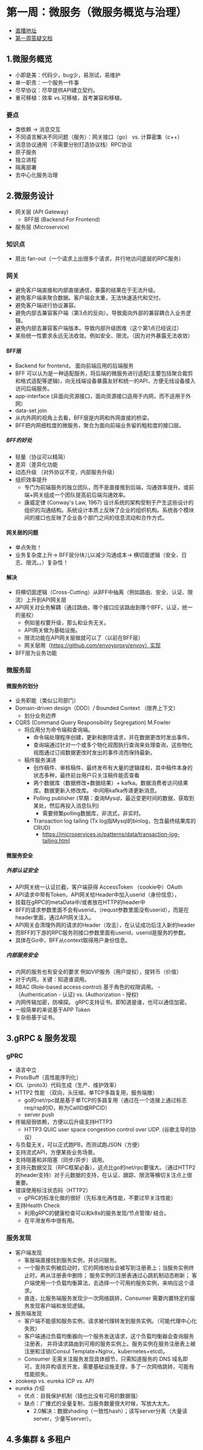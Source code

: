 #  第一周：微服务（微服务概览与治理）

- [直播地址](http://gk.link/a/10pMe)
- [第一周答疑文档](https://shimo.im/docs/prWppTp6qKPgrHwY/)


## 1.微服务概览

- 小即是美：代码少，bug少，易测试，易维护
- 单一职责：一个服务一件事
- 尽早协议：尽早提供API建立契约。
- 重可移植：效率 vs.可移植，首考兼容和移植。

### 要点
- 类依赖 -> 消息交互
- 不同语言解决不同问题（服务）：网关接口（go） vs. 计算密集（c++）
- 消息协议通用（不需要分别打造协议栈）RPC协议
- 原子服务
- 独立进程
- 隔离部署
- 去中心化服务治理

## 2.微服务设计 

- 网关层 (API Gateway)
  - BFF层 (Backend For Frontend)
- 服务层 (Microservice)

### 知识点
- 扇出 fan-out（一个请求上出很多个请求，并行地访问底层的RPC服务）

### 网关
- 避免客户端直接和内部直接通信，暴露的结果在于无法升级。
- 避免客户端来聚合数据。客户端会太重，无法快速迭代和交付。
- 避免客户端进行协议兼容。
- 避免内部去兼容客户端（第3点的反向）。导致面向外部的兼容耦合入业务逻辑。
- 避免内部去兼容客户端版本。导致内部升级困难（这个第1点已经说过）
- 某些统一性要求永远无法收敛。例如安全、限流。（因为对外暴露无法收敛）

#### BFF层
- Backend for frontend， 面向前端应用的后端服务
- BFF 可以认为是一种适配服务，将后端的微服务进行适配(主要包括聚合裁剪和格式适配等逻辑)，向无线端设备暴露友好和统一的API，方便无线设备接入访问后端服务。
- app-interface (非面向资源接口，面向资源接口适用于内网，而不适用于外网）
- data-set join
- 从内外网的视角上去看，BFF层是内网和外网直接的桥梁。
- BFF把内网细粒度的微服务，聚合为面向前端业务留的粗粒度的接口层。

##### BFF的好处

- 轻量（协议可以精简）
- 差异（差异化功能
- 动态升级 （对外协议不变，内部服务升级）
- 组织效率提升 
  - 专门为前端服务的独立团队，而不是直接推到后端，沟通效率提升。或前端+网关组成一个团队提高前后端沟通效率。
  - 康威定律 (Conway's Law, 1967) 设计系统的架构受制于产生这些设计的组织的沟通结构。系统设计本质上反映了企业的组织机构。系统各个模块间的接口也反映了企业各个部门之间的信息流动和合作方式。
  
#### 网关层的问题  
- 单点失败！
- 业务复杂度上升-> BFF层分块儿以减少沟通成本-> 横切面逻辑（安全、日志、限流。。）复杂性！

#### 解决
- 将横切面逻辑（Cross-Cutting）从BFF中抽离（例如路由、安全、认证、限流）上升到API网关层
- API网关对业务解耦（通过路由，哪个接口应该路由到哪个BFF，认证，统一的鉴权）
  - 例如鉴权要升级，那么和业务无关。
  - API网关做为基础设施。
  - 限流功能在API网关层做就可以了（以前在BFF层）
  - 网关层用（https://github.com/envoyproxy/envoy）实现
- BFF层为业务功能


### 微服务层

#### 微服务的划分
- 业务职能（类似公司部门）
- Domain-driven design（DDD）/ Bounded Context （限界上下文）
  - 划分业务边界 
- CQRS (Command Query Responsibility Segregation) M.Fowler
  - 将应用分为命令端和查询端。
    - 命令端处理程序创建，更新和删除请求，并在数据更改时发出事件。
    - 查询端通过针对一个或多个物化视图执行查询来处理查询，这些物化视图通过订阅数据更改时发出的事件流而保持最新。
  - 稿件服务演进
    - 创作稿件、审核稿件、最终发布有大量的逻辑揉和，其中稿件本身的状态多种，最终前台用户只关注稿件能否查看
    - 两个数据库（数据修改+数据结果）+ kafka。数据消费者访问结果库。数据更新入修改库。
      中间用kafka传递更新消息。
    - Polling publisher (早期：查询Mysql，最近变更时间的数据，获取到某处，然后再投入消息队列) 
      - 需要频繁polling数据库，非流式，非实时。   
    - Transaction log tailing (Tx log指Mysql的binlog，包含最终结果库的CRUD)
      - https://microservices.io/patterns/data/transaction-log-tailing.html

#### 微服务安全
##### 外部认证安全 
- API网关统一认证拦截，客户端获得 AccessToken （cookie中）OAuth
- API请求中带有Token，API网关给Header中加入userid（身份信息），
- 挂载在gRPC的metaData中/或者放在HTTP的header中
- BFF的请求参数里面不会有userid，（requst参数里面没有userid），而是在header里面，通过API网关注入。
- API网关会清理外网的请求的Header（攻击），在认证成功后注入新的header
- 而BFF的下游的RPC服务则接口参数里面有userid，userid是服务的参数。
- 具体在Go中，BFF从context取得用户身份信息。

##### 内部服务安全 
- 内网的服务也有安全的要求 例如VIP服务（用户提权），提转币（价值）
- 对于内网，关键：知道谁调用。
- RBAC (Role-based access control) 基于角色的权限调用。
-（Authentication - 认证) vs. (Authorization - 授权)
- 内网传输加密，防嗅探。 gRPC支持证书。即知道是谁，也可以通信加密。
- 一般简单的来说基于APP Token 
- 复杂些基于证书。

## 3.gRPC & 服务发现 
### gPRC
- 语言中立
- ProtoBuff（高性能序列化）
- IDL（proto3）代码生成（生产、维护效率）
- HTTP2 性能 （双向，头压缩，单TCP多路复用，服务端推）
  - go的net/rpc就是基于单TCP的多路复用（通过在一个连接上通过标志req/rsp的ID，称为CallID或RPCID）
  - server push
- 传输层弱依赖，方便以后升级支持HTTP3
  - HTTP3 QUIC  user space congestion control over UDP. (谷歌主导的协议)
- 与负载无关，可以正式跑PB，而测试跑JSON（方便）
- 支持流式API，方便某些业务场景。
- 支持阻塞和非阻塞（同步/异步）调用。
- 支持元数据交互（RPC框架必备）。这点比go的net/rpc要强大。（通过HTTP2的header支持）对于元数据的支持，在认证、跟踪、限流等横切关注点上很重要。
- 错误使用标注状态码（HTTP2）
   - gPRC的标准化做的很好（先标准化再性能，不要过早关注性能）
- 支持Health Check
   - 利用gRPC的健康检查可以和k8s的服务发现/节点管理/ 结合。
   - 在平滑发布中很有用。
  
### 服务发现
- 客户端发现
  - 客服端直接找到服务实例，并访问服务。
  - 一个服务实例被启动时，它的网络地址会被写到注册表上；当服务实例终止时，再从注册表中删除； 服务实例的注册表通过心跳机制动态刷新； 客户端使用一个负载均衡算法，去选择一个可用的服务实例，来响应这个请求。
  - 直连，比服务端服务发现少一次网络跳转，Consumer 需要内置特定的服务发现客户端和发现逻辑。
- 服务端发现
  - 客户端不能感知服务实例，请求被代理转发到服务实例。（可能代理中心化失败）
  - 客户端通过负载均衡器向一个服务发送请求，这个负载均衡器会查询服务注册表， 并将请求路由到可用的服务实例上。服务实例在服务注册表上被注册和注销(Consul Template+Nginx，kubernetes+etcd)。
  - Consumer 无需关注服务发现具体细节，只需知道服务的 DNS 域名即可，支持异构语言开发，需要基础设施支撑，多了一次网络跳转，可能有性能损失。
- zookeep vs. eureka (CP vs. AP)
- eureka 介绍
  - 优点：自我保护机制（错也比没有可用的数据强）
  - 缺点：广播式的全量复制，当服务数量很大时候，写放大太大。
    - 2.0解决：数据shading（一致性hash）；读写server分离（大量读server，少量写server）。

## 4.多集群 & 多租户 
